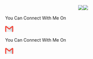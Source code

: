 <div align="center"> <img height="137px" src="https://github-readme-stats.vercel.app/api?username=morheus9&hide_title=false&hide_border=true&show_icons=true&include_all_commits=true&count_private=true&line_height=21&theme=react" /><img height="137px" src="https://github-readme-stats.vercel.app/api/top-langs/?username=morheus9&hide=html&hide_title=false&hide_border=true&layout=compact&langs_count=8&theme=react&card_width=382px" /> </div>

<div style="display: inline;">
  <div style="margin-right: 20px;">
    <p>You Can Connect With Me On</p>
    <a href="mailto:nodegopher@gmail.com" target="_blank"><img align="center" alt="Darshan R | Gmail" width="26px" src="https://github.com/SatYu26/SatYu26/blob/master/Assets/Gmail.svg" /></a>
  </div>
  <div>
    <p>You Can Connect With Me On</p>
      <a href="mailto:nodegopher@gmail.com" target="_blank"><img align="center" alt="Darshan R | Gmail" width="26px" src="https://github.com/SatYu26/SatYu26/blob/master/Assets/Gmail.svg" /></a>
  </div>
</div>

